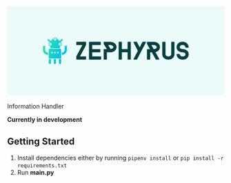 ![Zephyrus Cover](./view/images/branding/cover.png)

Information Handler

**Currently in development**


## Getting Started
1. Install dependencies either by running `pipenv install` or `pip install -r requirements.txt`
2. Run **main.py**
